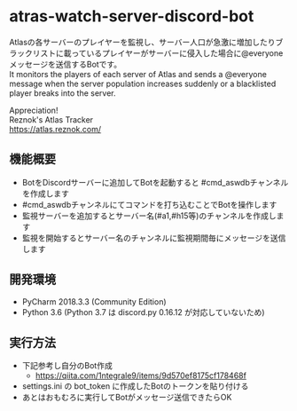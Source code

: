 # atras-watch-server-discord-bot
Atlasの各サーバーのプレイヤーを監視し、サーバー人口が急激に増加したりブラックリストに載っているプレイヤーがサーバーに侵入した場合に@everyoneメッセージを送信するBotです。  
It monitors the players of each server of Atlas and sends a @everyone message when the server population increases suddenly or a blacklisted player breaks into the server.  

Appreciation!  
Reznok's Atlas Tracker  
https://atlas.reznok.com/


## 機能概要
- BotをDiscordサーバーに追加してBotを起動すると #cmd_aswdbチャンネルを作成します
- #cmd_aswdbチャンネルにてコマンドを打ち込むことでBotを操作します
- 監視サーバーを追加するとサーバー名(#a1,#h15等)のチャンネルを作成します
- 監視を開始するとサーバー名のチャンネルに監視期間毎にメッセージを送信します

## 開発環境
- PyCharm 2018.3.3 (Community Edition)
- Python 3.6 
  (Python 3.7 は discord.py 0.16.12 が対応していないため)

## 実行方法
* 下記参考し自分のBot作成
    - https://qiita.com/1ntegrale9/items/9d570ef8175cf178468f
* settings.ini の bot_token に作成したBotのトークンを貼り付ける
* あとはおもむろに実行してBotがメッセージ送信できたらOK
